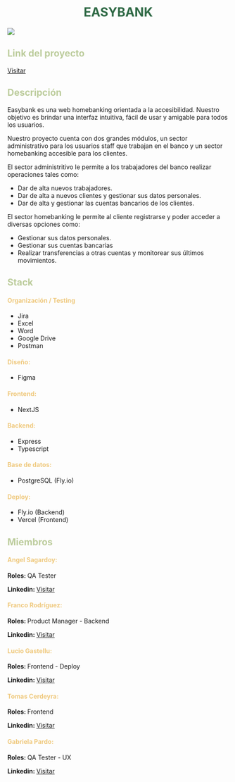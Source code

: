 <h1 style="color:#306a46;text-align:center;">EASYBANK</h1>

<img src="http://imgfz.com/i/kVUA4iv.png" />

[](http://imgfz.com/i/kVUA4iv.png)

<h2 style="color:#bccc9c">Link del proyecto</h2>

[Visitar](https://easybank-c14-19.vercel.app/)

<h2 style="color:#bccc9c">Descripción</h2>

Easybank es una web homebanking orientada a la accesibilidad. Nuestro objetivo es brindar una interfaz intuitiva, fácil de usar y amigable para todos los usuarios.

Nuestro proyecto cuenta con dos grandes módulos, un sector administrativo para los usuarios staff que trabajan en el banco y un sector homebanking accesible para los clientes.

El sector administritivo le permite a los trabajadores del banco realizar operaciones tales como:

- Dar de alta nuevos trabajadores.
- Dar de alta a nuevos clientes y gestionar sus datos personales.
- Dar de alta y gestionar las cuentas bancarios de los clientes.

El sector homebanking le permite al cliente registrarse y poder acceder a diversas opciones como:

- Gestionar sus datos personales.
- Gestionar sus cuentas bancarias
- Realizar transferencias a otras cuentas y monitorear sus últimos movimientos.

<h2 style="color:#bccc9c">Stack</h2>

<h4 style="color:#efc97e">Organización / Testing</h4>

- Jira
- Excel
- Word
- Google Drive
- Postman

<h4 style="color:#efc97e">Diseño:</h4>

- Figma

<h4 style="color:#efc97e">Frontend:</h4>

- NextJS

<h4 style="color:#efc97e">Backend:</h4>

- Express
- Typescript

<h4 style="color:#efc97e">Base de datos:</h4>

- PostgreSQL (Fly.io)

<h4 style="color:#efc97e">Deploy:</h4>

- Fly.io (Backend)
- Vercel (Frontend)

<h2 style="color:#bccc9c">Miembros</h2>

<h4 style="color:#efc97e">Angel Sagardoy:</h4>

<b>Roles: </b> QA Tester

<b>Linkedin: </b> [Visitar](https://www.linkedin.com/in/angelsagardoyar/)

<h4 style="color:#efc97e">Franco Rodríguez:</h4>

<b>Roles: </b> Product Manager - Backend

<b>Linkedin: </b>[Visitar](https://www.linkedin.com/in/francojmrodriguez/)

<h4 style="color:#efc97e">Lucio Gastellu:</h4>

<b>Roles: </b> Frontend - Deploy

<b>Linkedin: </b> [Visitar](https://www.linkedin.com/in/luciogastellu/)

<h4 style="color:#efc97e">Tomas Cerdeyra:</h4>

<b>Roles: </b> Frontend

<b>Linkedin: </b> [Visitar](https://www.linkedin.com/in/tomas-cerdeyra-007b01234/)

<h4 style="color:#efc97e">Gabriela Pardo:</h4>

<b>Roles: </b> QA Tester - UX

<b>Linkedin: </b> [Visitar](https://www.linkedin.com/in/gabriela-beatriz-pardo-24a5b6190/)
